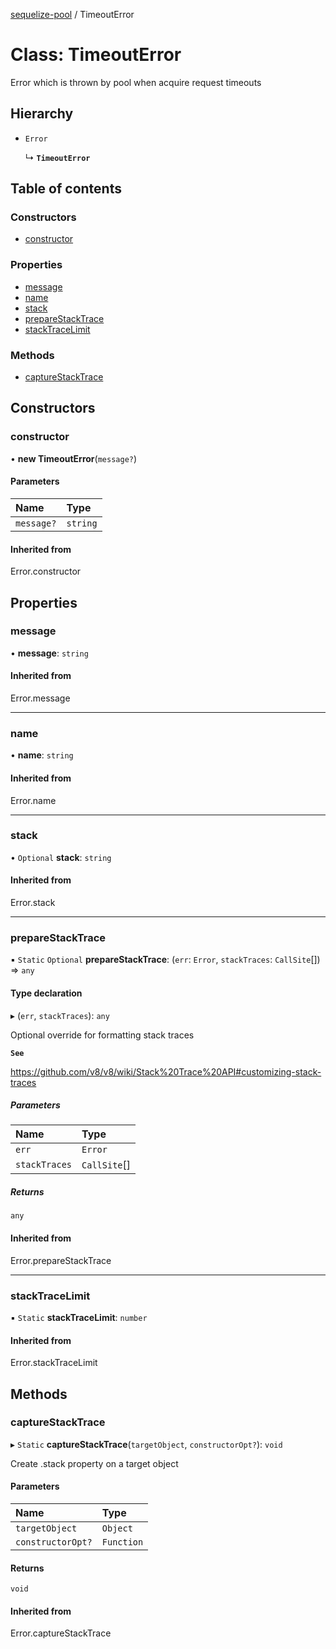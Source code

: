 [sequelize-pool](../README.md) / TimeoutError

# Class: TimeoutError

Error which is thrown by pool when acquire request timeouts

## Hierarchy

- `Error`

  ↳ **`TimeoutError`**

## Table of contents

### Constructors

- [constructor](TimeoutError.md#constructor)

### Properties

- [message](TimeoutError.md#message)
- [name](TimeoutError.md#name)
- [stack](TimeoutError.md#stack)
- [prepareStackTrace](TimeoutError.md#preparestacktrace)
- [stackTraceLimit](TimeoutError.md#stacktracelimit)

### Methods

- [captureStackTrace](TimeoutError.md#capturestacktrace)

## Constructors

### constructor

• **new TimeoutError**(`message?`)

#### Parameters

| Name | Type |
| :------ | :------ |
| `message?` | `string` |

#### Inherited from

Error.constructor

## Properties

### message

• **message**: `string`

#### Inherited from

Error.message

___

### name

• **name**: `string`

#### Inherited from

Error.name

___

### stack

• `Optional` **stack**: `string`

#### Inherited from

Error.stack

___

### prepareStackTrace

▪ `Static` `Optional` **prepareStackTrace**: (`err`: `Error`, `stackTraces`: `CallSite`[]) => `any`

#### Type declaration

▸ (`err`, `stackTraces`): `any`

Optional override for formatting stack traces

**`See`**

https://github.com/v8/v8/wiki/Stack%20Trace%20API#customizing-stack-traces

##### Parameters

| Name | Type |
| :------ | :------ |
| `err` | `Error` |
| `stackTraces` | `CallSite`[] |

##### Returns

`any`

#### Inherited from

Error.prepareStackTrace

___

### stackTraceLimit

▪ `Static` **stackTraceLimit**: `number`

#### Inherited from

Error.stackTraceLimit

## Methods

### captureStackTrace

▸ `Static` **captureStackTrace**(`targetObject`, `constructorOpt?`): `void`

Create .stack property on a target object

#### Parameters

| Name | Type |
| :------ | :------ |
| `targetObject` | `Object` |
| `constructorOpt?` | `Function` |

#### Returns

`void`

#### Inherited from

Error.captureStackTrace

